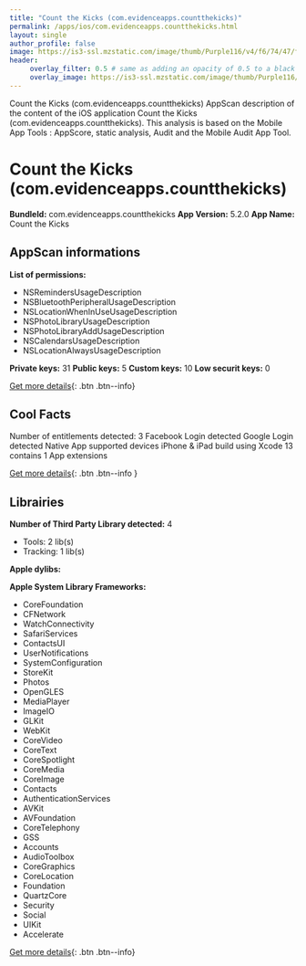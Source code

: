 ```yaml
---
title: "Count the Kicks (com.evidenceapps.countthekicks)"
permalink: /apps/ios/com.evidenceapps.countthekicks.html
layout: single
author_profile: false
image: https://is3-ssl.mzstatic.com/image/thumb/Purple116/v4/f6/74/47/f674474a-98f8-49e7-d175-14ec509464b7/AppIcons-1x_U007emarketing-0-7-0-85-220.png/512x512bb.jpg
header: 
     overlay_filter: 0.5 # same as adding an opacity of 0.5 to a black background
     overlay_image: https://is3-ssl.mzstatic.com/image/thumb/Purple116/v4/f6/74/47/f674474a-98f8-49e7-d175-14ec509464b7/AppIcons-1x_U007emarketing-0-7-0-85-220.png/512x512bb.jpg
---
```

Count the Kicks (com.evidenceapps.countthekicks) AppScan description of the content of the iOS application Count the Kicks (com.evidenceapps.countthekicks). This analysis is based on the Mobile App Tools : AppScore, static analysis, Audit and the Mobile Audit App Tool.

# Count the Kicks (com.evidenceapps.countthekicks)

**BundleId:** com.evidenceapps.countthekicks
**App Version:** 5.2.0
**App Name:** Count the Kicks


## AppScan informations 

**List of permissions:** 
- NSRemindersUsageDescription
- NSBluetoothPeripheralUsageDescription
- NSLocationWhenInUseUsageDescription
- NSPhotoLibraryUsageDescription
- NSPhotoLibraryAddUsageDescription
- NSCalendarsUsageDescription
- NSLocationAlwaysUsageDescription
  
  
**Private keys:** 31
**Public keys:** 5
**Custom keys:** 10
**Low securit keys:** 0
  
[Get more details](/pricing.html){: .btn .btn--info}

## Cool Facts

Number of entitlements detected: 3
Facebook Login detected
Google Login detected
Native App
supported devices iPhone & iPad
build using Xcode 13
contains 1 App extensions
  
[Get more details](/pricing.html){: .btn .btn--info }

## Librairies 
**Number of Third Party Library detected:** 4
- Tools: 2 lib(s)
- Tracking: 1 lib(s)


**Apple dylibs:**


**Apple System Library Frameworks:**
- CoreFoundation
- CFNetwork
- WatchConnectivity
- SafariServices
- ContactsUI
- UserNotifications
- SystemConfiguration
- StoreKit
- Photos
- OpenGLES
- MediaPlayer
- ImageIO
- GLKit
- WebKit
- CoreVideo
- CoreText
- CoreSpotlight
- CoreMedia
- CoreImage
- Contacts
- AuthenticationServices
- AVKit
- AVFoundation
- CoreTelephony
- GSS
- Accounts
- AudioToolbox
- CoreGraphics
- CoreLocation
- Foundation
- QuartzCore
- Security
- Social
- UIKit
- Accelerate


  
[Get more details](/pricing.html){: .btn .btn--info}

